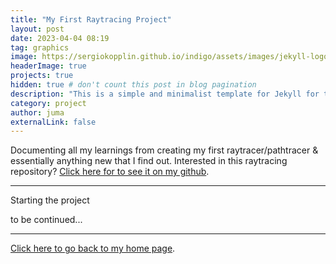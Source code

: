 ```yaml
---
title: "My First Raytracing Project"
layout: post
date: 2023-04-04 08:19
tag: graphics
image: https://sergiokopplin.github.io/indigo/assets/images/jekyll-logo-light-solid.png
headerImage: true
projects: true
hidden: true # don't count this post in blog pagination
description: "This is a simple and minimalist template for Jekyll for those who likes to eat noodles."
category: project
author: juma
externalLink: false
---
```


Documenting all my learnings from creating my first raytracer/pathtracer & essentially anything new that I find out. Interested in this raytracing repository? [Click here for to see it on my github](https://github.com/j-2k/Raytracing).

---

Starting the project

to be continued...


---

[Click here to go back to my home page](https://j-2k.github.io).
